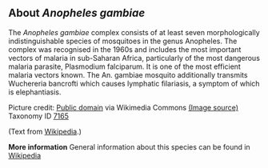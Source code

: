 **About *Anopheles gambiae***
-------------------------
The *Anopheles gambiae* complex consists of at least seven 
morphologically indistinguishable species of mosquitoes in the genus 
Anopheles. The complex was recognised in the 1960s and includes the 
most important vectors of malaria in sub-Saharan Africa, particularly 
of the most dangerous malaria parasite, Plasmodium falciparum. It is 
one of the most efficient malaria vectors known. The An. gambiae 
mosquito additionally transmits Wuchereria bancrofti which causes 
lymphatic filariasis, a symptom of which is elephantiasis.


Picture credit: [Public domain](https://commons.wikimedia.org/wiki/Main_Page) via Wikimedia Commons [(Image source)](https://en.wikipedia.org/wiki/File:AnophelesGambiaemosquito.jpg)
Taxonomy ID [7165](https://www.uniprot.org/taxonomy/7165)

(Text from [Wikipedia](https://en.wikipedia.org/).)

**More information**
General information about this species can be found in [Wikipedia](https://en.wikipedia.org/wiki/Anopheles_gambiae)
